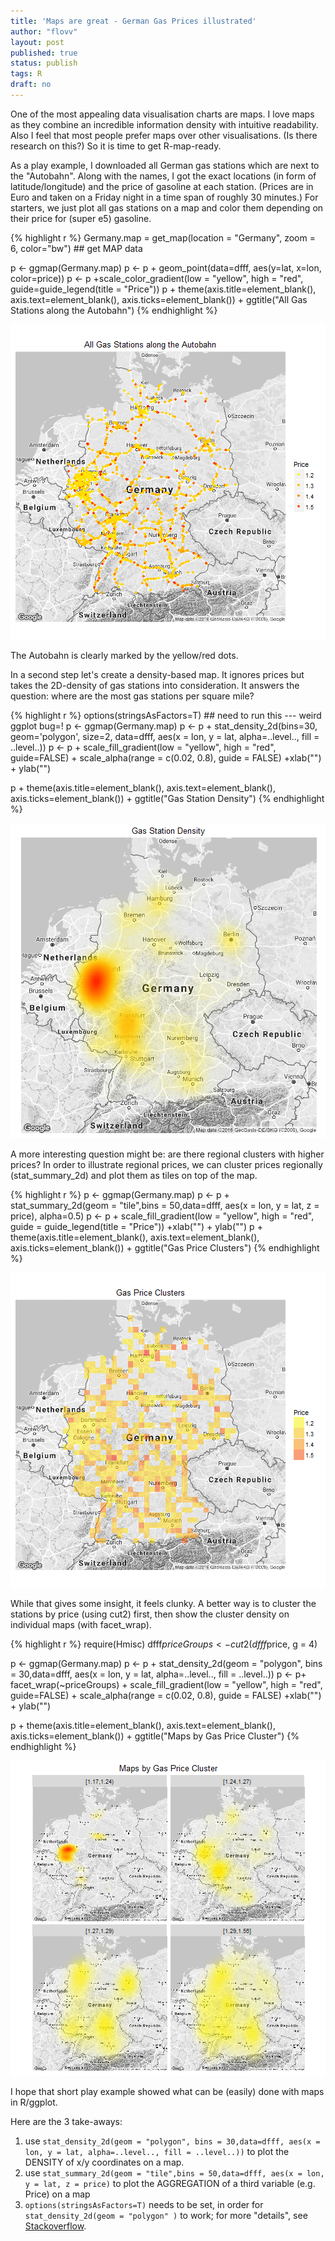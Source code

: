 ```yaml
---
title: 'Maps are great - German Gas Prices illustrated'
author: "flovv"
layout: post
published: true
status: publish
tags: R
draft: no
---
```

 

 
One of the most appealing data visualisation charts are maps.
I love maps as they combine an incredible information density with intuitive readability.
Also I feel that most people prefer maps over other visualisations. (Is there research on this?) 
So it is time to get R-map-ready. 
 
As a play example, I downloaded all German gas stations which are next to the "Autobahn". Along with the names, I got the exact locations (in form of latitude/longitude) and the price of gasoline at each station. (Prices are in Euro and taken on a Friday night in a time span of roughly 30 minutes.)
For starters, we just plot all gas stations on a map and color them depending on their price for (super e5) gasoline.
 

{% highlight r %}
Germany.map = get_map(location = "Germany", zoom = 6, color="bw")  ## get MAP data
 
p <- ggmap(Germany.map)
p <- p + geom_point(data=dfff, aes(y=lat, x=lon, color=price))
p <- p +scale_color_gradient(low = "yellow", high = "red", guide=guide_legend(title = "Price"))
p  + theme(axis.title=element_blank(),
           axis.text=element_blank(),
           axis.ticks=element_blank()) + ggtitle("All Gas Stations along the Autobahn")
{% endhighlight %}

![plot of chunk unnamed-chunk-2](/figures/post13/unnamed-chunk-2-1.png)
 
The Autobahn is clearly marked by the yellow/red dots. 
 
In a second step let's create a density-based map. It ignores prices but takes the 2D-density of gas stations into consideration. It answers the question: where are the most gas stations per square mile?
 

{% highlight r %}
options(stringsAsFactors=T)  ## need to run this --- weird ggplot bug=!
p <- ggmap(Germany.map)
p <- p  +  stat_density_2d(bins=30, geom='polygon', size=2, data=dfff, aes(x = lon, y = lat, alpha=..level.., fill = ..level..))
p <- p  +  scale_fill_gradient(low = "yellow", high = "red", guide=FALSE) +  scale_alpha(range = c(0.02, 0.8), guide = FALSE) +xlab("") + ylab("")
 
p  + theme(axis.title=element_blank(),
          axis.text=element_blank(),
          axis.ticks=element_blank()) + ggtitle("Gas Station Density")
{% endhighlight %}

![plot of chunk unnamed-chunk-3](/figures/post13/unnamed-chunk-3-1.png)
 
A more interesting question might be: are there regional clusters with higher prices?
In order to illustrate regional prices, we can cluster prices regionally (stat_summary_2d) and plot them as tiles on top of the map.
 

{% highlight r %}
p <- ggmap(Germany.map)
p <- p  +  stat_summary_2d(geom = "tile",bins = 50,data=dfff, aes(x = lon, y = lat, z = price), alpha=0.5)
p <- p + scale_fill_gradient(low = "yellow", high = "red", guide = guide_legend(title = "Price")) +xlab("") + ylab("")
p  + theme(axis.title=element_blank(),
           axis.text=element_blank(),
           axis.ticks=element_blank()) + ggtitle("Gas Price Clusters")
{% endhighlight %}

![plot of chunk unnamed-chunk-4](/figures/post13/unnamed-chunk-4-1.png)
 
While that gives some insight, it feels clunky.
A better way is to cluster the stations by price (using cut2) first, then show the cluster density on individual maps (with facet_wrap).
 

{% highlight r %}
require(Hmisc)
dfff$priceGroups <- cut2(dfff$price, g = 4)
 
p <- ggmap(Germany.map)
p <- p  +  stat_density_2d(geom = "polygon", bins = 30,data=dfff, aes(x = lon, y = lat, alpha=..level.., fill = ..level..))
p <- p+ facet_wrap(~priceGroups) + scale_fill_gradient(low = "yellow", high = "red", guide=FALSE) +  scale_alpha(range = c(0.02, 0.8), guide = FALSE) +xlab("") + ylab("")
 
p  + theme(axis.title=element_blank(),
           axis.text=element_blank(),
           axis.ticks=element_blank())  + ggtitle("Maps by Gas Price Cluster")
{% endhighlight %}

![plot of chunk unnamed-chunk-5](/figures/post13/unnamed-chunk-5-1.png)
 
 
I hope that short play example showed what can be (easily) done with maps in R/ggplot.
 
Here are the 3 take-aways:
1. use ```stat_density_2d(geom = "polygon", bins = 30,data=dfff, aes(x = lon, y = lat, alpha=..level.., fill = ..level..))``` to plot the DENSITY of x/y coordinates on a map.
2. use  ```stat_summary_2d(geom = "tile",bins = 50,data=dfff, aes(x = lon, y = lat, z = price)``` to plot the AGGREGATION of a third variable (e.g. Price) on a map
3. ```options(stringsAsFactors=T)``` needs to be set, in order for ```stat_density_2d(geom = "polygon" )``` to work; for more "details", see [Stackoverflow](http://stackoverflow.com/questions/36294195/r-stat-density2d-polygon-nas-introduced-by-coercion).
 
 
 
 
 
 
